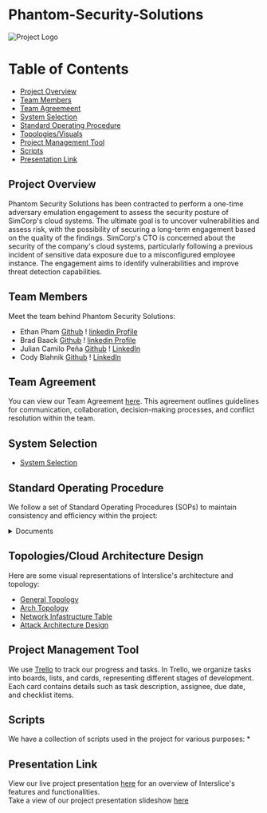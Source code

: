 # Phantom-Security-Solutions
![Project Logo](https://github.com/Phantom-Security-Solutions/Phantom-Security-Solutions/blob/main/Photos/Designer.jpeg)

Table of Contents
=================
<!--ts-->
  * [Project Overview](#project-overview)
  * [Team Members](#team-members)
  * [Team Agreemeent](#team-agreement)
  * [System Selection](#system-selection)
  * [Standard Operating Procedure](#standard-operating-procedure)
  * [Topologies/Visuals](#topologiesvisuals)
  * [Project Management Tool](#project-management-tool)
  * [Scripts](#scripts)
  * [Presentation Link](#presentation-link)
<!--te-->

## Project Overview
Phantom Security Solutions has been contracted to perform a one-time adversary emulation engagement to assess the security posture of SimCorp's cloud systems. The ultimate goal is to uncover vulnerabilities and assess risk, with the possibility of securing a long-term engagement based on the quality of the findings. SimCorp's CTO is concerned about the security of the company's cloud systems, particularly following a previous incident of sensitive data exposure due to a misconfigured employee instance. The engagement aims to identify vulnerabilities and improve threat detection capabilities.

## Team Members
Meet the team behind Phantom Security Solutions:
* Ethan Pham [Github](https://github.com/EthanPham03) ! [linkedin Profile](https://www.linkedin.com/in/ethan-pham-8a9a622b3/)
* Brad Baack [Github](https://github.com/bjbaack) ! [linkedin Profile](https://www.linkedin.com/in/bradleybaack/)
* Julian Camilo Peña [Github](https://github.com/julianp91) ! [LinkedIn](https://www.linkedin.com/in/julian-pena-bb8643267/)
* Cody Blahnik [Github](https://github.com/Cody354) ! [LinkedIn](https://www.linkedin.com/in/cody-blahnik-/)


## Team Agreement
You can view our Team Agreement [here](/Files/PDF's_Files/Team_Agreement.pdf). This agreement outlines guidelines for communication, collaboration, decision-making processes, and conflict resolution within the team.

## System Selection
  * [System Selection](https://docs.google.com/document/d/1fTOqNn3IbCgDaKluCwL_uPAomdRKDX1yil3ZFo9pDVo/edit?usp=sharing)

## Standard Operating Procedure
We follow a set of Standard Operating Procedures (SOPs) to maintain consistency and efficiency within the project:
<details>
<summary>Documents</summary>

  * [Compliance Documentation: Cloud Compliance](/Files/PDF's_Files/Cybersecurity_Compliance.pdf) 
  * [Cloud Security Incident Response Plan for Cromulent Innovations](/Files/PDF's_Files/Incident_Response_Plan.pdf)
  * [Enumeration](https://docs.google.com/document/d/1bysoSzhMOO0LP_XIhI7dOVxEOLPVmZAWQgHzk7xpCvA/edit?usp=sharing)
  * [Exploitation](https://docs.google.com/document/d/1socjDn2mgFh-Af3Fhepb4AcRkkyU1QhIOCQauDmIc_8/edit?usp=sharing)
  * [Pyton Tool](https://docs.google.com/document/d/1PAU8-_u5LkVsvlLccPbCyJq16CXh_Dpm5Js4y2F2OrM/edit?usp=sharing)
  * [Reporting](https://docs.google.com/document/d/1OLckwpJpHlOVhYxtrDpw7oepgwU7ZSv2-xXHDortNMc/edit?usp=sharing)

</details>
  
## Topologies/Cloud Architecture Design
Here are some visual representations of Interslice's architecture and topology:
* [General Topology]()
* [Arch Topology]()
* [Network Infastructure Table]()
* [Attack Architecture Design]()

## Project Management Tool
We use [Trello](https://trello.com/b/q15rh0UJ/code-401-final) to track our progress and tasks. In Trello, we organize tasks into boards, lists, and cards, representing different stages of development. Each card contains details such as task description, assignee, due date, and checklist items.

## Scripts
We have a collection of scripts used in the project for various purposes:
*
## Presentation Link
View our live project presentation [here]() for an overview of Interslice's features and functionalities.<br>
Take a view of our project presentation slideshow [here]()
